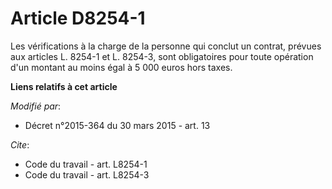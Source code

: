 # Article D8254-1

Les vérifications à la charge de la personne qui conclut un contrat, prévues aux articles L. 8254-1 et L. 8254-3, sont
obligatoires pour toute opération d'un montant au moins égal à  5 000 euros hors taxes.

**Liens relatifs à cet article**

_Modifié par_:

  - Décret n°2015-364 du 30 mars 2015 - art. 13

_Cite_:

  - Code du travail - art. L8254-1
  - Code du travail - art. L8254-3
